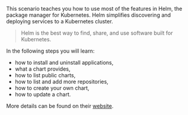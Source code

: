 This scenario teaches you how to use most of the features in Helm, the package manager for Kubernetes. Helm simplifies discovering and deploying services to a Kubernetes cluster.

> Helm is the best way to find, share, and use software built for Kubernetes.

In the following steps you will learn:

- how to install and uninstall applications,
- what a chart provides,
- how to list public charts,
- how to list and add more repositories,
- how to create your own chart,
- how to update a chart.

More details can be found on their [website](http://www.helm.sh/).
